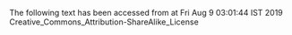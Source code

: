 The following text has been accessed from at Fri Aug 9 03:01:44 IST 2019
Creative_Commons_Attribution-ShareAlike_License
